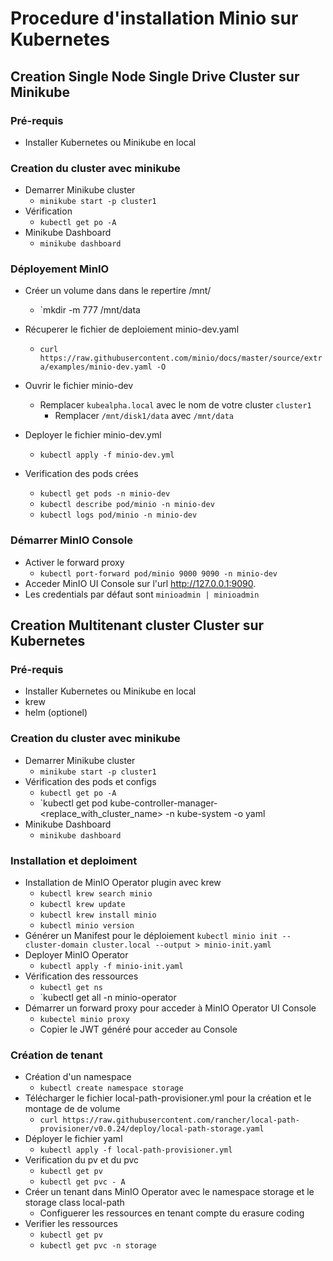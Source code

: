 # Procedure d'installation Minio sur Kubernetes

## Creation Single Node Single Drive Cluster sur Minikube

### Pré-requis

- Installer Kubernetes ou Minikube en local

### Creation du cluster avec minikube

- Demarrer Minikube cluster
  - `minikube start -p cluster1`
- Vérification
  - `kubectl get po -A`
- Minikube Dashboard
  - `minikube dashboard`

### Déployement MinIO

- Créer un volume dans dans le repertire /mnt/
  - `mkdir -m 777 /mnt/data
- Récuperer le fichier de deploiement minio-dev.yaml
  - `curl https://raw.githubusercontent.com/minio/docs/master/source/extra/examples/minio-dev.yaml -O`
- Ouvrir le fichier minio-dev
  - Remplacer `kubealpha.local` avec le nom de votre cluster `cluster1`
    - Remplacer `/mnt/disk1/data` avec `/mnt/data`

- Deployer le fichier minio-dev.yml
  - `kubectl apply -f minio-dev.yml`
- Verification des pods crées
  - `kubectl get pods -n minio-dev`
  - `kubectl describe pod/minio -n minio-dev`
  - `kubectl logs pod/minio -n minio-dev`

### Démarrer MinIO Console

- Activer le forward proxy
  - `kubectl port-forward pod/minio 9000 9090 -n minio-dev`
- Acceder MinIO UI Console sur l'url http://127.0.0.1:9090.
- Les credentials par défaut sont `minioadmin | minioadmin`


## Creation Multitenant cluster Cluster sur Kubernetes

### Pré-requis

- Installer Kubernetes ou Minikube en local
- krew
- helm  (optionel)

### Creation du cluster avec minikube

- Demarrer Minikube cluster
  - `minikube start -p cluster1`
- Vérification des pods et configs
  - `kubectl get po -A`
  - `kubectl get pod kube-controller-manager-<replace_with_cluster_name>   -n kube-system -o yaml
- Minikube Dashboard
  - `minikube dashboard`

### Installation et deploiment

- Installation de MinIO Operator plugin avec krew
  - `kubectl krew search minio`
  - `kubectl krew update`
  - `kubectl krew install minio`
  - `kubectl minio version`
- Générer un Manifest pour le déploiement
   `kubectl minio init --cluster-domain cluster.local --output > minio-init.yaml`
- Deployer MinIO Operator
  - `kubectl apply -f minio-init.yaml`
- Vérification des ressources
  - `kubectl get ns` 
  - `kubectl get all -n minio-operator
- Démarrer un forward proxy pour acceder à MinIO Operator UI Console
  - `kubectel minio proxy`
  - Copier le JWT généré pour acceder au Console

### Création de tenant

- Création d'un namespace
  - `kubectl create namespace storage`
- Télécharger le fichier local-path-provisioner.yml pour la création et le montage de de volume
  - `curl https://raw.githubusercontent.com/rancher/local-path-provisioner/v0.0.24/deploy/local-path-storage.yaml`
- Déployer le fichier yaml
  - `kubectl apply -f local-path-provisioner.yml`
- Verification du pv et du pvc
  - `kubectl get pv`
  - `kubectl get pvc - A`
- Créer un tenant dans MinIO Operator avec le namespace storage et le storage class local-path
  - Configuerer les ressources en tenant compte du erasure coding
- Verifier les ressources
  - `kubectl get pv`
  - `kubectl get pvc -n storage`
